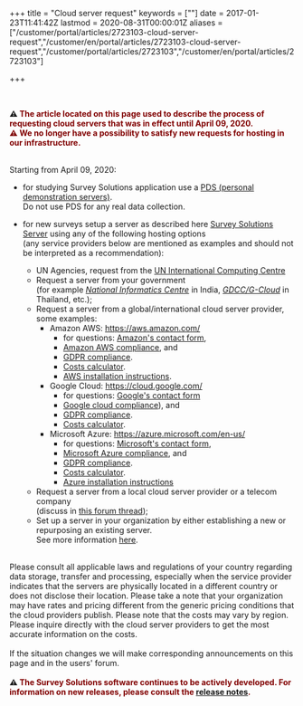 ﻿+++
title = "Cloud server request"
keywords = [""]
date = 2017-01-23T11:41:42Z
lastmod = 2020-08-31T00:00:01Z
aliases = ["/customer/portal/articles/2723103-cloud-server-request","/customer/en/portal/articles/2723103-cloud-server-request","/customer/portal/articles/2723103","/customer/en/portal/articles/2723103"]

+++


<BR>

<STRONG>⚠️ <FONT color="Maroon">
The article located on this page used to describe the process of requesting cloud
servers that was in effect until April 09, 2020.<BR>⚠️ We no longer have a possibility
to satisfy new requests for hosting in our infrastructure.</FONT></STRONG>
<BR><BR>

Starting from April 09, 2020:

- for studying Survey Solutions application use a [PDS (personal demonstration servers)](/headquarters/config/personal-demo-server/).<BR>Do not use PDS for any real data collection.

- for new surveys setup a server as described here [Survey Solutions Server](/headquarters/config/standalone-server/) using any of the following hosting options<BR>(any service providers below are mentioned as examples and should not be interpreted as a recommendation):

    *   UN Agencies, request from the [UN International Computing Centre](https://www.unicc.org/)
    *	Request a server from your government <BR>(for example *[National Informatics Centre](https://www.nic.in/services-main-page/)* in India, *[GDCC/G-Cloud](https://gdcc.onde.go.th/)* in Thailand, etc.);
    *	Request a server from a global/international cloud server provider, some examples:
        -	Amazon AWS: https://aws.amazon.com/
            - for questions: [Amazon's contact form](https://aws.amazon.com/contact-us/),
            - [Amazon AWS compliance](https://aws.amazon.com/compliance/), and
            - [GDPR compliance](https://aws.amazon.com/compliance/gdpr-center/).
            - [Costs calculator](https://calculator.aws/#/).
            - [AWS installation instructions](/headquarters/config/aws-setup/).
        -	Google Cloud: https://cloud.google.com/
            - for questions: [Google's contact form](https://cloud.google.com/contact)
            - [Google cloud compliance](https://cloud.google.com/security/compliance)), and
            - [GDPR compliance](https://cloud.google.com/security/gdpr).
            - [Costs calculator](https://cloud.google.com/products/calculator).
        -	Microsoft Azure: https://azure.microsoft.com/en-us/
            - for questions: [Microsoft's contact form](https://azure.microsoft.com/en-us/overview/sales-number/),
            - [Microsoft Azure compliance](https://docs.microsoft.com/en-us/azure/compliance/), and
            - [GDPR compliance](https://docs.microsoft.com/en-us/microsoft-365/compliance/gdpr).
            - [Costs calculator](https://azure.microsoft.com/en-us/pricing/calculator/).
            - [Azure installation instructions](/headquarters/config/azure-setup/)       
    *	Request a server from a local cloud server provider or a telecom company <BR>(discuss in [this forum thread](https://azure.microsoft.com/en-us/overview/sales-number/));
    *	Set up a server in your organization by either establishing a new or repurposing an existing server.<BR>See more information [here](/headquarters/config/standalone-server/).   

<BR>
Please consult all applicable laws and regulations of your country regarding data storage, transfer and processing, especially when the service provider indicates that the servers are physically located in a different country or does not disclose their location. Please take a note that your organization may have rates and pricing different from the generic pricing conditions that the cloud providers publish. Please note that the costs may vary by region.
Please inquire directly with the cloud server providers to get the most accurate information on the costs.
<BR><BR>
If the situation changes we will make corresponding announcements on this page and in the users' forum.
<BR><BR>
<STRONG>⚠️ <FONT color="Maroon">
The Survey Solutions software continues to be actively developed. For information on new releases, please consult the
<A href="/release-notes">release notes</A>. </FONT></STRONG>
